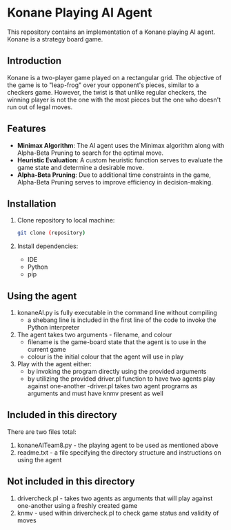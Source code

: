 # Konane Playing AI Agent

This repository contains an implementation of a Konane playing AI agent. Konane is a strategy board game.

## Introduction
Konane is a two-player game played on a rectangular grid. The objective of the game is to "leap-frog" over your opponent's pieces, similar to a checkers game. However, the twist is that unlike regular checkers, the winning player is not the one with the most pieces but the one who doesn't run out of legal moves.

## Features
- **Minimax Algorithm**: The AI agent uses the Minimax algorithm along with Alpha-Beta Pruning to search for the optimal move.
- **Heuristic Evaluation**: A custom heuristic function serves to evaluate the game state and determine a desirable move.
- **Alpha-Beta Pruning**: Due to additional time constraints in the game, Alpha-Beta Pruning serves to improve efficiency in decision-making.

## Installation
1. Clone repository to local machine:
    ```bash
    git clone (repository)
    ```

2. Install dependencies:
    - IDE
    - Python
    - pip

## Using the agent 
1. konaneAI.py is fully executable in the command line without compiling
    - a shebang line is included in the first line of the code to invoke the Python interpreter
3. The agent takes two arguments - filename, and colour
    - filename is the game-board state that the agent is to use in the current game
    - colour is the initial colour that the agent will use in play
4. Play with the agent either:
    - by invoking the program directly using the provided arguments
    - by utilizing the provided driver.pl function to have two agents play against one-another
        -driver.pl takes two agent programs as arguments and must have knmv present as well
    
## Included in this directory
There are two files total:
1. konaneAITeam8.py - the playing agent to be used as mentioned above
2. readme.txt - a file specifying the directory structure and instructions on using the agent

## Not included in this directory
1. drivercheck.pl - takes two agents as arguments that will play against one-another using a freshly created game
2. knmv - used within drivercheck.pl to check game status and validity of moves
